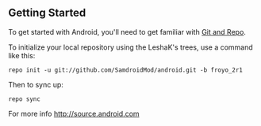 Getting Started
---------------

To get started with Android, you'll need to get
familiar with [Git and Repo](http://source.android.com/download/using-repo).

To initialize your local repository using the LeshaK's trees, use a command like this:

    repo init -u git://github.com/SamdroidMod/android.git -b froyo_2r1

Then to sync up:

    repo sync

For more info http://source.android.com

